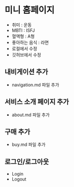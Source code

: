 # 미니 홈페이지
- 취미 : 운동
- MBTI : ISFJ
- 혈액형 : A형
- 좋아하는 음식 : 라면
- 로컬에서 수정
- 깃허브에서 수정


## 내비게이션 추가
- navigation.md 파일 추가

## 서비스 소개 페이지 추가
- about.md 파일 추가

## 구매 추가
- buy.md 파일 추가

## 로그인/로그아웃
- Login
- Logout